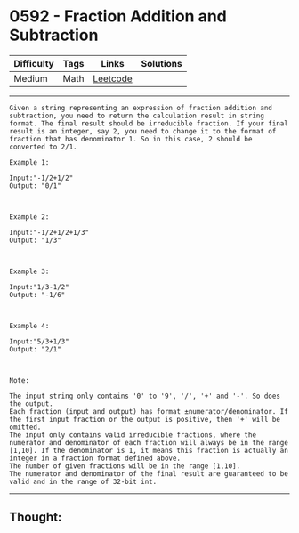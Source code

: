 # 0592 - Fraction Addition and Subtraction

Difficulty  | Tags | Links | Solutions
----------- | ---- | ----- | -----
Medium | Math | [Leetcode](https://leetcode.com/problems/fraction-addition-and-subtraction/description/) |


-----------

```
Given a string representing an expression of fraction addition and subtraction, you need to return the calculation result in string format. The final result should be irreducible fraction. If your final result is an integer, say 2, you need to change it to the format of fraction that has denominator 1. So in this case, 2 should be converted to 2/1.

Example 1:

Input:"-1/2+1/2"
Output: "0/1"



Example 2:

Input:"-1/2+1/2+1/3"
Output: "1/3"



Example 3:

Input:"1/3-1/2"
Output: "-1/6"



Example 4:

Input:"5/3+1/3"
Output: "2/1"



Note:

The input string only contains '0' to '9', '/', '+' and '-'. So does the output.
Each fraction (input and output) has format ±numerator/denominator. If the first input fraction or the output is positive, then '+' will be omitted.
The input only contains valid irreducible fractions, where the numerator and denominator of each fraction will always be in the range [1,10]. If the denominator is 1, it means this fraction is actually an integer in a fraction format defined above. 
The number of given fractions will be in the range [1,10].
The numerator and denominator of the final result are guaranteed to be valid and in the range of 32-bit int.
```

-----------

## Thought:
